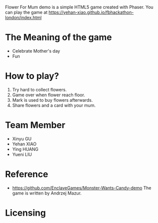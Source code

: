 Flower For Mum demo is a simple HTML5 game created with Phaser.
You can play the game at https://yehan-xiao.github.io/fbhackathon-london/index.html

# The Meaning of the game
* Celebrate Mother's day
* Fun

# How to play?
1. Try hard to collect flowers.
2. Game over when flower reach floor.
3. Mark is used to buy flowers afterwards.
4. Share flowers and a card with your mum.

# Team Member
* Xinyu GU
* Yehan XIAO
* Ying HUANG
* Yueni LIU

# Reference
* https://github.com/EnclaveGames/Monster-Wants-Candy-demo
  The game is written by Andrzej Mazur.

# Licensing
